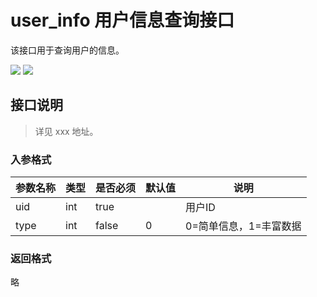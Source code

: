 # user_info 用户信息查询接口

该接口用于查询用户的信息。

![](__HANDLER_PATH__/static/logo.jpg)
![](__HANDLER_PATH__/static/sub/workflow.jpg)

## 接口说明

> 详见 xxx 地址。

### 入参格式

| 参数名称 | 类型 | 是否必须 | 默认值 | 说明 |
| --- | --- | --- | --- | --- |
| uid | int | true | | 用户ID |
| type | int | false | 0 | 0=简单信息，1=丰富数据 |

### 返回格式

略